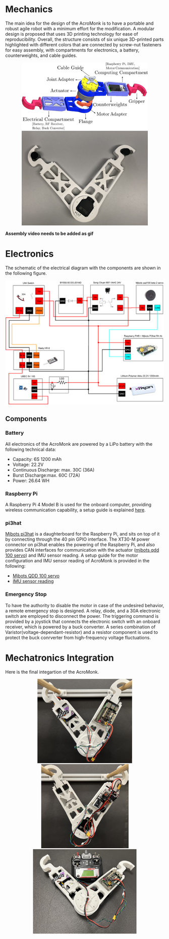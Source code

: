 # Mechanics
The main idea for the design of the AcroMonk is to have a portable and robust agile robot with a minimum effort for the modification. 
A modular design is proposed that uses 3D printing technology for ease of reproducibility. 
Overall, the structure consists of six unique 3D-printed parts highlighted with different colors that are connected by screw-nut fasteners for easy assembly, with compartments for electronics, a battery, counterweights, and cable guides. 

<div align="center">
<img width="400" src="../images/exploded-view.png" />
<img width="400" src="../images/acrm-3d.jpg" />
</div>


**Assembly video needs to be added as gif**
# Electronics
The schematic of the electrical diagram with the components are shown in the following figure.

<div align="center">
<img width="800" src="../images/wiring-diagram.png" />
</div>


## Components 
### Battery
All electronics of the AcroMonk are powered by a LiPo battery with the following technical data:
- Capacity: $6\text{S}\ 1200 \text{ mAh}$ 
- Voltage: $22.2\text{V}$
- Continuous Discharge: max. $30\text{C } (36\text{A})$
- Burst Discharge:max. $60\text{C } (72\text{A})$
- Power: $26.64 \text{ WH}$

### Raspberry Pi 
A Raspberry Pi 4 Model B is used for the onboard computer, providing wireless communication capability, a setup guide is explained [here](wireless-communication.md). 

### pi3hat
[Mjbots pi3hat](https://mjbots.com/products/mjbots-pi3hat-r4-4b) is a daughterboard for the Raspberry Pi, and sits on top of it by connecting through the $40$ pin GPIO interface. The $\text{XT}30\text{-M}$ power connector on pi3hat enables the powering of the Raspberry Pi, and also provides CAN interfaces for communication with the actuator ([mjbots qdd 100 servo](https://mjbots.com/collections/servos-and-controllers/products/qdd100-beta-3)) and IMU sensor reading. A setup guide for the motor configuration and IMU sensor reading of AcroMonk is provided in the following: 
- [Mjbots QDD 100 servo](motor-configuration.md)
- [IMU sensor reading](imu-reading.md)

### Emergency Stop
To have the authority to disable the motor in case of the undesired behavior, a remote emergency stop is designed. A relay, diode, and a $30 \text{A}$ electronic switch are employed to disconnect the power. The triggering command is provided by a joystick that connects the electronic switch with an onboard receiver, which is powered by a buck converter.
A series combination of Varistor(voltage-dependant-resistor) and a resistor component is used to protect the buck conrverter from high-frequency voltage fluctuations.

# Mechatronics Integration
Here is the final integartion of the AcroMonk.
<div align="center">
<img width="300" src="../images/integration-front.JPG" />
<img width="277" src="../images/integration-back.JPG" />
<img width="328" src="../images/integration-es.JPG" />
</div>

